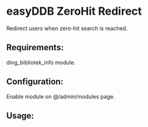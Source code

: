 easyDDB ZeroHit Redirect
==========

Redirect users when zero-hit search is reached.

## Requirements:
ding_bibliotek_info module.

## Configuration:
Enable module on @/admin/modules page.

## Usage:
